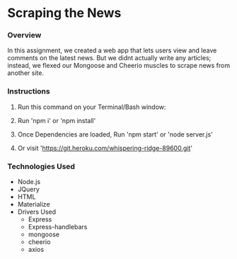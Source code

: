 # Scraping the News

### Overview

In this assignment, we created a web app that lets users view and leave comments on the latest news. But we didnt actually write any articles; instead, we flexed our Mongoose and Cheerio muscles to scrape news from another site.

### Instructions

1. Run this command on your Terminal/Bash window:

2. Run 'npm i' or 'npm install'

3. Once Dependencies are loaded, Run 'npm start' or 'node server.js'

4. Or visit 'https://git.heroku.com/whispering-ridge-89600.git'

### Technologies Used

- Node.js
- JQuery
- HTML
- Materialize
- Drivers Used
  - Express
  - Express-handlebars
  - mongoose
  - cheerio
  - axios
